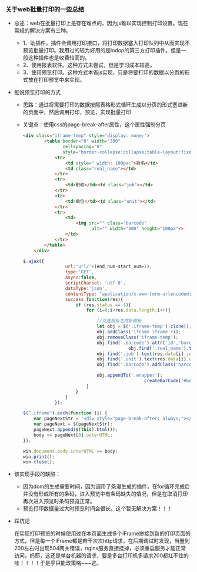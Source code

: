 ### 关于web批量打印的一些总结

* 总述：web在批量打印上是存在难点的，因为js难以实现控制打印设置。现在常规的解决方案有三种。

  * 1、助插件。插件会调用打印接口，将打印数据塞入打印队列中从而实现不预览批量打印。我用过的较为好用的是lodop的第三方打印插件。但是一般这种插件也是收费较高的。
  * 2、使用报表软件。这种方式未尝试，但是学习成本较高。
  * 3、使用预览打印。这种方式本省js实现，只是将要打印的数据以分页的形式放在打印预览中来实现。

* 细说预览打印的方式

  * 思路：通过将需要打印的数据按照表格形式循环生成以分页的形式塞进新的页面中，然后调用打印，预览，实现批量打印

  * 关键点：使用css的page-break-after属性，这个属性强制分页

    ```html
    <div class="iframe-temp" style="display: none;">
            <table border="0" width="300" 
                   cellspacing="0" 
                   style="border-collapse:collapse;table-layout:fixed; margin-left: 10px;">
                <tr>
                    <td style=" width: 100px;">姓名</td>
                    <td class="real_name"></td>
                </tr>
                <tr>
                    <td>职称</td><td class="job"></td>
                </tr>
                <tr>
                    <td>单位</td><td class="unit"></td>
                </tr>
                <tr>
                    <td>
                        <img src="" class="barcode" 
                              alt="" width="300" height="100px"/>
                    </td>
                </tr>
            </table>
        </div>
    ```

    ```javascript
    $.ajax({
                    url:'url/'+(end_num-start_num+1),
                    type:'GET',
                    async:false,
                    scriptCharset: 'utf-8',
                    dataType:'json',
                    contentType: "application/x-www-form-urlencoded; charset=utf-8",
                    success:function(res){
                        if (res.status == 1){
                            for (i=0;i<res.data.length;i++){

                                //克隆模板生成新模板
                                let obj = $('.iframe-temp').clone();
                                obj.addClass('iframe iframe'+i);
                                obj.removeClass('iframe-temp');
                                obj.find('.barcode').attr('id','barcode'+i);
                                		    obj.find('.real_name').text(res.data[i].real_name);
                                obj.find('.job').text(res.data[i].job_title);
                                obj.find('.unit').text(res.data[i].company);
                                obj.find('.barcode').addClass('barcode'+i);

                                obj.appendTo('.wrapper');
                                			      createBarCode("#barcode"+i,res.data[i].invitation_sn)
                            }
                        }
                    }
                });
    ```

    ```javascript
    $(".iframe").each(function (i) {
        var pageNextStr = '<div style="page-break-after: always;"></div>';
        var pageNext = $(pageNextStr);
        pageNext.append($(this).html());
        body += pageNext[0].outerHTML;
    });

    win.document.body.innerHTML += body;
    win.print();
    win.close();
    ```

* 该实现手段的缺陷：

  * 因为dom的生成需要时间，因为调用了条漫生成的插件，在for循环完成后并没有形成所有的条码，进入预览中有条码缺失的情况，但是在取消打印再次进入预览时条码预览正常。
  * 预览打印数据量过大时预览时间会很长。这个暂无解决方案！！！

* 踩坑记

  在实现打印预览的时候使用过在本页面生成多个IFrame拼接到新的打印页面的方式，但是每一个IFrame都是若干次次http请求，在后期调试时发现，当量到200左右时出现504网关错误，nginx服务直接挂掉，必须重启服务才能正常访问，妈耶，这还是单台机器的请求，要是多台打印机多请求200都扛不住的哇！！！！于是乎只能改策略~~~逃。
